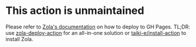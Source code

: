 # This action is unmaintained

Please refer to [Zola's documentation](https://www.getzola.org/documentation/deployment/github-pages/) on how to deploy to GH Pages. TL;DR: use [zola-deploy-action](https://github.com/shalzz/zola-deploy-action) for an all-in-one solution or [taiki-e/install-action](https://github.com/taiki-e/install-action) to install Zola.
